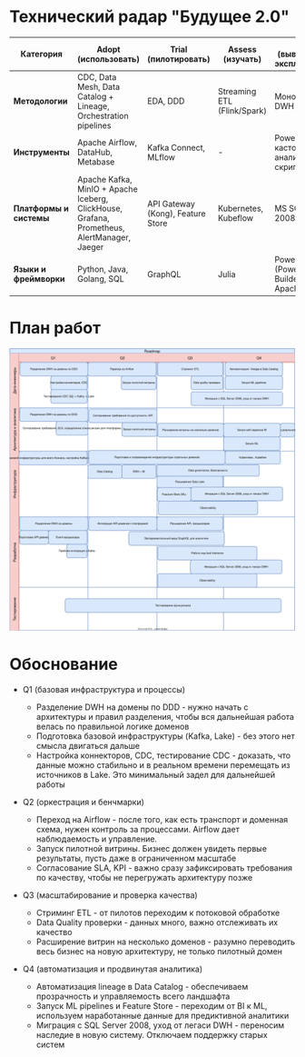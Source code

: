 # Технический радар "Будущее 2.0"

|Категория|Adopt (использовать)|Trial (пилотировать)|Assess (изучать)|Hold (выводить из эксплуатации)|
|---|---|---|---|---|
|**Методологии**|CDC, Data Mesh, Data Catalog + Lineage, Orchestration pipelines|EDA, DDD|Streaming ETL (Flink/Spark)|Монолитный DWH|
|**Инструменты**|Apache Airflow, DataHub, Metabase|Kafka Connect, MLflow|-|Power Builder, кастомные аналитические скрипты|
|**Платформы и системы**|Apache Kafka, MinIO + Apache Iceberg, ClickHouse, Grafana, Prometheus, AlertManager, Jaeger|API Gateway (Kong), Feature Store|Kubernetes, Kubeflow|MS SQL Server 2008|
|**Языки и фреймворки**|Python, Java, Golang, SQL|GraphQL|Julia|PowerScript (Power Builder), Apache Camel|


# План работ
![](./roadmap.drawio.svg)

# Обоснование
* Q1 (базовая инфраструктура и процессы)
    - Разделение DWH на домены по DDD - нужно начать с архитектуры и правил разделения, чтобы вся дальнейшая работа велась по правильной логике доменов
    - Подготовка базовой инфраструктуры (Kafka, Lake) - без этого нет смысла двигаться дальше
    - Настройка коннекторов, CDC, тестирование CDC - доказать, что данные можно стабильно и в реальном времени перемещать из источников в Lake. Это минимальный задел для дальнейшей работы

* Q2 (оркестрация и бенчмарки)
    - Переход на Airflow - после того, как есть транспорт и доменная схема, нужен контроль за процессами. Airflow дает наблюдаемость и управление.
    - Запуск пилотной витрины. Бизнес должен увидеть первые результаты, пусть даже в ограниченном масштабе
    - Согласование SLA, KPI - важно сразу зафиксировать требования по качеству, чтобы не перегружать архитектуру позже

* Q3 (масштабирование и проверка качества)
    - Стриминг ETL - от пилотов переходим к потоковой обработке
    - Data Quality проверки - данных много, важно отслеживать их качество
    - Расширение витрин на несколько доменов - разумно переводить весь бизнес на новую архитектуру, не только пилотный домен

* Q4 (автоматизация и продвинутая аналитика)
    - Автоматизация lineage в Data Catalog - обеспечиваем прозрачность и управляемость всего ландшафта
    - Запуск ML pipelines и Feature Store - переходим от BI к ML, используем наработанные данные для предиктивной аналитики
    - Миграция с SQL Server 2008, уход от легаси DWH - переносим наследие в новую систему. Отключаем поддержку старых систем